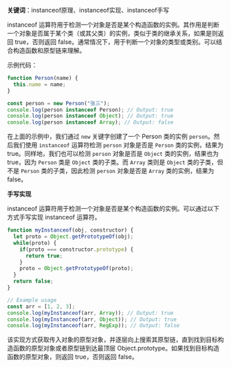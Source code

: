**关键词**：instanceof原理、instanceof实现、instanceof手写

instanceof 运算符用于检测一个对象是否是某个构造函数的实例。其作用是判断一个对象是否属于某个类（或其父类）的实例，类似于类的继承关系，如果是则返回 true，否则返回 false。通常情况下，用于判断一个对象的类型或类别。可以结合构造函数和原型链来理解。

示例代码：

```javascript
function Person(name) {
  this.name = name;
}

const person = new Person("张三");
console.log(person instanceof Person); // Output: true
console.log(person instanceof Object); // Output: true
console.log(person instanceof Array); // Output: false
```

在上面的示例中，我们通过 `new` 关键字创建了一个 Person 类的实例 `person`。然后我们使用 `instanceof` 运算符检测 `person` 对象是否是 `Person` 类的实例，结果为 true。同样地，我们也可以检测 `person` 对象是否是 `Object` 类的实例，结果也为 true，因为 `Person` 类是 `Object` 类的子类。而 `Array` 类则是 `Object` 类的子类，但不是 `Person` 类的子类，因此检测 `person` 对象是否是 `Array` 类的实例，结果为 false。

**手写实现**

instanceof 运算符用于检测一个对象是否是某个构造函数的实例。可以通过以下方式手写实现 instanceof 运算符。

```javascript
function myInstanceof(obj, constructor) {
  let proto = Object.getPrototypeOf(obj);
  while(proto) {
    if(proto === constructor.prototype) {
      return true;
    }
    proto = Object.getPrototypeOf(proto);
  }
  return false;
}

// Example usage
const arr = [1, 2, 3];
console.log(myInstanceof(arr, Array)); // Output: true
console.log(myInstanceof(arr, Object)); // Output: true
console.log(myInstanceof(arr, RegExp)); // Output: false
```

该实现方式获取传入对象的原型对象，并逐层向上搜索其原型链，直到找到目标构造函数的原型对象或者原型链到达最顶层 Object.prototype。如果找到目标构造函数的原型对象，则返回 true，否则返回 false。

